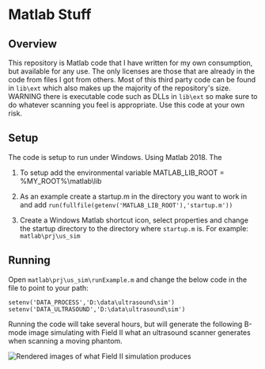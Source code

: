 # Matlab Stuff
## Overview 
This repository is Matlab code that I have written for my own consumption, but available for any use. The only licenses are those that are already in the code from files I got from others. Most of this third party code can be found in  `lib\ext` which also makes up the majority of the repository's size. WARNING there is executable code such as DLLs in `lib\ext` so make sure to do whatever scanning you feel is appropriate. Use this code at your own risk.

## Setup
The code is setup to run under Windows. Using Matlab 2018. The

1. To setup add the environmental variable MATLAB_LIB_ROOT = %MY_ROOT%\matlab\lib

2. As an example create a startup.m in the directory you want to work in and add
`run(fullfile(getenv('MATLAB_LIB_ROOT'),'startup.m'))`

3. Create a Windows Matlab shortcut icon, select properties and change the startup directory to the directory where `startup.m` is. For example: `matlab\prj\us_sim`

## Running 
Open `matlab\prj\us_sim\runExample.m` and change the below code in the file to point to your path:
```
setenv('DATA_PROCESS','D:\data\ultrasound\sim')
setenv('DATA_ULTRASOUND','D:\data\ultrasound\sim')
```
Running the code will take several hours, but will generate the following B-mode image simulating with Field II what an ultrasound scanner generates when scanning a moving phantom.

![Rendered images of what Field II simulation produces](https://github.com/potto216/matlab/prj/us_sim/outputphantomFieldII_mono_translationTrackCyst.gif)


